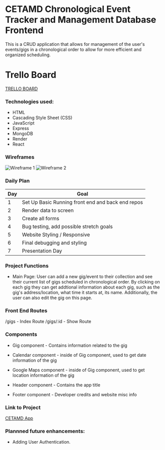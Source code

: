 # CETAMD Chronological Event Tracker and Management Database Frontend

This is a CRUD application that allows for management of the user's events/gigs in a chronological order to allow for more efficient and organized scheduling.

# Trello Board
[TRELLO BOARD](https://trello.com/b/YQVXjjG6/cetamd)

### Technologies used:

- HTML
- Cascading Style Sheet (CSS)
- JavaScript
- Express
- MongoDB
- Render
- React

### Wireframes

![Wireframe 1](https://i.imgur.com/OwrOzRO.jpg)
![Wireframe 2](https://i.imgur.com/iuXzxhJ.jpg)


### Daily Plan

| Day | Goal |
|-----|------|
| 1 | Set Up Basic Running front end and back end repos |
| 2 | Render data to screen |
| 3 | Create all forms |
| 4 | Bug testing, add possible stretch goals |
| 5 | Website Styling / Responsive |
| 6 | Final debugging and styling |
| 7 | Presentation Day |

### Project Functions

- Main Page: User can add a new gig/event to their collection and see their current list of gigs scheduled in chronological order. By clicking on each gig they can get addtional information about each gig, such as the gig's address/location, what time it starts at, its name. Additionally, the user can also edit the gig on this page.

### Front End Routes

/gigs - Index Route
/gigs/:id - Show Route


### Components

- Gig component - Contains information related to the gig

- Calendar component - inside of Gig component, used to get date information of the gig
- Google Maps component - inside of Gig component, used to get location information of the gig
- Header component - Contains the app title
- Footer component - Developer credits and website misc info

### Link to Project

[CETAMD App](https://cetamdreact.netlify.app)

### Plannned future enhancements:

- Adding User Authentication.